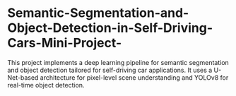 # Semantic-Segmentation-and-Object-Detection-in-Self-Driving-Cars-Mini-Project-
This project implements a deep learning pipeline for semantic segmentation and object detection tailored for self-driving car applications. It uses a U-Net-based architecture for pixel-level scene understanding and YOLOv8 for real-time object detection.
